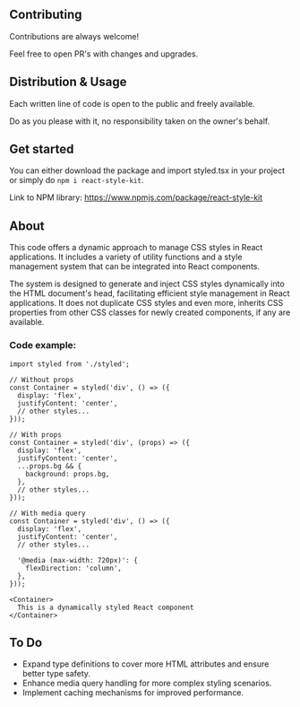 ## Contributing

Contributions are always welcome!

Feel free to open PR's with changes and upgrades.

## Distribution & Usage

Each written line of code is open to the public and freely available.

Do as you please with it, no responsibility taken on the owner's behalf.

## Get started

You can either download the package and import styled.tsx in your project or simply do ``npm i react-style-kit``.


Link to NPM library: https://www.npmjs.com/package/react-style-kit

## About

This code offers a dynamic approach to manage CSS styles in React applications. It includes a variety of utility functions and a style management system that can be integrated into React components.

The system is designed to generate and inject CSS styles dynamically into the HTML document's head, facilitating efficient style management in React applications.
It does not duplicate CSS styles and even more, inherits CSS properties from other CSS classes for newly created components, if any are available.

### Code example:

```
import styled from './styled';

// Without props
const Container = styled('div', () => ({
  display: 'flex',
  justifyContent: 'center',
  // other styles...
}));

// With props
const Container = styled('div', (props) => ({
  display: 'flex',
  justifyContent: 'center',
  ...props.bg && {
    background: props.bg,
  },
  // other styles...
}));

// With media query
const Container = styled('div', () => ({
  display: 'flex',
  justifyContent: 'center',
  // other styles...

  '@media (max-width: 720px)': {  
    flexDirection: 'column',
  },
}));

<Container>
  This is a dynamically styled React component
</Container>
```

## To Do
- Expand type definitions to cover more HTML attributes and ensure better type safety.
- Enhance media query handling for more complex styling scenarios.
- Implement caching mechanisms for improved performance.
